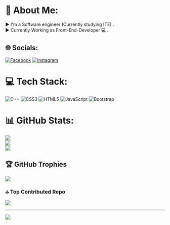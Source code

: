 # 💫 About Me:
▶ I'm a Software engineer (Currently studying ITE) .<br>▶ Currently Working as Front-End-Developer 💻 .


## 🌐 Socials:
[![Facebook](https://img.shields.io/badge/Facebook-%231877F2.svg?logo=Facebook&logoColor=white)](https://www.facebook.com/profile.php?id=100013225774315) [![Instagram](https://img.shields.io/badge/Instagram-%23E4405F.svg?logo=Instagram&logoColor=white)](https://www.instagram.com/_taim.jaber_/) 

# 💻 Tech Stack:
![C++](https://img.shields.io/badge/c++-%2300599C.svg?style=for-the-badge&logo=c%2B%2B&logoColor=white) ![CSS3](https://img.shields.io/badge/css3-%231572B6.svg?style=for-the-badge&logo=css3&logoColor=white) ![HTML5](https://img.shields.io/badge/html5-%23E34F26.svg?style=for-the-badge&logo=html5&logoColor=white) ![JavaScript](https://img.shields.io/badge/javascript-%23323330.svg?style=for-the-badge&logo=javascript&logoColor=%23F7DF1E) ![Bootstrap](https://img.shields.io/badge/bootstrap-%238511FA.svg?style=for-the-badge&logo=bootstrap&logoColor=white)
# 📊 GitHub Stats:
![](https://github-readme-stats.vercel.app/api?username=Taim-Gr&theme=highcontrast&hide_border=false&include_all_commits=false&count_private=false)<br/>
![](https://github-readme-streak-stats.herokuapp.com/?user=Taim-Gr&theme=highcontrast&hide_border=false)<br/>
![](https://github-readme-stats.vercel.app/api/top-langs/?username=Taim-Gr&theme=highcontrast&hide_border=false&include_all_commits=false&count_private=false&layout=compact)

## 🏆 GitHub Trophies
![](https://github-profile-trophy.vercel.app/?username=Taim-Gr&theme=radical&no-frame=false&no-bg=true&margin-w=4)

### 🔝 Top Contributed Repo
![](https://github-contributor-stats.vercel.app/api?username=Taim-Gr&limit=5&theme=dark&combine_all_yearly_contributions=true)

---
[![](https://visitcount.itsvg.in/api?id=Taim-Gr&icon=0&color=0)](https://visitcount.itsvg.in)

<!-- Proudly created with GPRM ( https://gprm.itsvg.in ) -->
